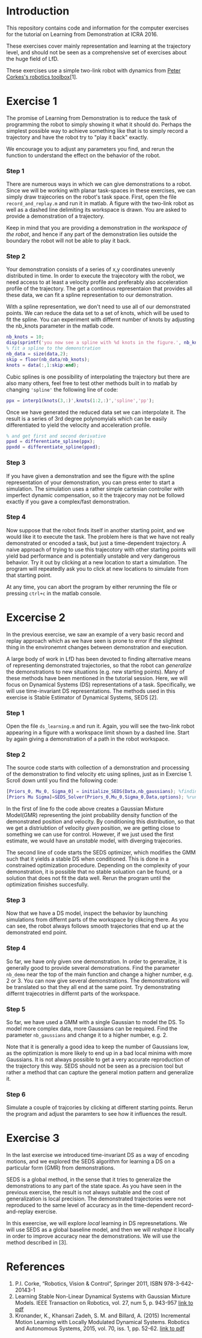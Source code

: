 # Introduction
This repository contains code and information for the computer exercises for the tutorial on Learning from Demonstration at ICRA 2016.

These exercises cover mainly representation and learning at the trajectory level, and should not be seen as a comprehensive set of exercises about the huge field of LfD.

These exercises use a simple two-link robot with dynamics from [Peter Corkes's robotics toolbox](http://petercorke.com/Robotics_Toolbox.html)[1]. 


# Exercise 1
The promise of Learning from Demonstration is to reduce the task of programming the robot to simply showing it what it should do. Perhaps the simplest possible way to achieve something like that is to simply record a trajectory and have the robot try to "play it back" exactly.

We encourage you to adjust any parameters you find, and rerun the function to understand the effect on the behavior of the robot. 

### Step 1
There are numerous ways in which we can give demonstrations to a robot. Since we will be working with planar task-spaces in these exercises, we can simply draw trajecories on the robot's task space. First, open the file `record_and_replay.m` and run it in matlab. A figure with the two-link robot as well as a dashed line delimiting its workspace is drawn. You are asked to provide a demonstration of a trajectory.

Keep in mind that you are providing a demonstration in *the workspace of the robot*, and hence if any part of the demonstration lies outside the boundary the robot will not be able to play it back. 

### Step 2
Your demonstration consists of a series of x,y coordinates unevenly distributed in time. In order to execute the trajecotory with the robot, we need access to at least a velocity profile and preferably also acceleration profile of the trajectory. The get a continous representaion that provides all these data, we can fit a spline representation to our demonstration.

With a spline representation, we don't need to use all of our demonstrated points. We can reduce the data set to a set of knots, which will be used to fit the spline. You can experiment with differnt number of knots by adjusting the nb_knots parameter in the matlab code. 

```matlab
nb_knots = 10;
disp(sprintf('you now see a spline with %d knots in the figure.', nb_knots));
% fit a spline to the demonstration
nb_data = size(data,2);
skip = floor(nb_data/nb_knots);
knots = data(:,1:skip:end);
```
Cubic splines is one possibility of interpolating the trajectory but there are also many others, feel free to test other methods built in to matlab by changing `'spline'` the following line of code:

```matlab
ppx = interp1(knots(3,:)',knots(1:2,:)','spline','pp');
```
Once we have generated the reduced data set we can interpolate it. The result is a series of 3rd degree polynomyials which can be easily differentiated to yield the velocity and acceleration profile. 

```matlab
% and get first and second derivative
ppxd = differentiate_spline(ppx);
ppxdd = differentiate_spline(ppxd);
```

### Step 3
If you have given a demonstration and see the figure with the spline representation of your demonstration, you can press enter to start a simulation. The simulation uses a rather simple cartesian controller with imperfect dynamic compensation, so it the trajecory may not be followd exactly if you gave a complex/fast demonstration.

### Step 4
Now suppose that the robot finds itself in another starting point, and we would like it to execute the task. The problem here is that we have not really demonstrated or encoded a task, but just a time-dependent trajectory. A naive approach of trying to use this trajecotory with other starting points will yield bad performance and is potentially unstable and very dangerous behavior. Try it out by clicking at a new location to start a simulation. The program will repeatedly ask you to click at new locations to simulate from that starting point.

At any time, you can abort the program by either rerunning the file or pressing `ctrl+c` in the matlab console.


# Excercise 2
In the previous exercise, we saw an example of a very basic record and replay approach which as we have seen is prone to error if the slightest thing in the environemnt changes between demonstration and execution.

A large body of work in LfD has been devoted to finding alternative means of representing demonstrated trajectories, so that the robot can *generalize* the demonstrations to new situations (e.g. new starting points). Many of these methods have been mentioned in the tutorial session. Here, we will focus on Dynamical Systems (DS) representations of a task. Specifically, we will use time-invariant DS representations. The methods used in this exercise is Stable Estimator of Dynamical Systems, SEDS [2].

### Step 1
Open the file `ds_learning.m` and run it. Again, you will see the two-link robot appearing in a figure with a workspace limit shown by a dashed line. Start by again giving a demonstration of a path in the robot workspace.

### Step 2
The source code starts with collection of a demonstration and processing of the demonstration to find velocity etc using splines, just as in Exercise 1. Scroll down until you find the following code:

```matlab
[Priors_0, Mu_0, Sigma_0] = initialize_SEDS(Data,nb_gaussians); %finding an initial guess for GMM's parameter
[Priors Mu Sigma]=SEDS_Solver(Priors_0,Mu_0,Sigma_0,Data,options); %running SEDS optimization solver
```
In the first of line fo the code above creates a Gaussian Mixture Model(GMR) representing the joint probability density function of the demonstrated position and velocity. By conditioning this distribution, so that we get a distriubtion of velocity *given* position, we are getting close to something we can use for control. However, if we just used the first estimate, we would have an *unstable* model, with diverging trajecories.

The second line of code starts the SEDS optimizer, which modifies the GMM such that it yields a stable DS when conditioned. This is done in a constrained optimization procedure. Depending on the complexity of your demonstration, it is possible that no stable soluation can be found, or a solution that does not fit the data well. Rerun the program until the optimization finishes succesfully. 

### Step 3
Now that we have a DS model, inspect the behavior by launching simulations from differnt parts of the workspace by clikcing there. As you can see, the robot always follows smooth trajectories that end up at the demonstrated end point.

### Step 4
So far, we have only given one demonstration. In order to generalize, it is generally good to provide several demonstrations. Find the parameter `nb_demo` near the top of the main function and change a higher number, e.g. 2 or 3. You can now give several demonstrations. The demonstrations will be translated so that they all end at the same point. Try demonstrating differnt trajecotries in differnt parts of the workspace. 

### Step 5
So far, we have used a GMM with a single Gaussian to model the DS. To model more complex data, more Gaussians can be required. Find the parameter `nb_gaussians` and change it to a higher number, e.g. 2.

Note that it is generally a good idea to keep the number of Gaussians low, as the optimization is more likely to end up in a bad local minima with more Gaussians. It is not always possible to get a very accurate reproduction of the trajectory this way. SEDS should not be seen as a precision tool but rather a method that can capture the general motion pattern and generalize it.

### Step 6
Simulate a couple of trajcories by clicking at different starting points. Rerun the program and adjust the paramters to see how it influences the result.

# Exercise 3
In the last exercise we introduced time-invariant DS as a way of encoding motions, and we explored the SEDS algorithm for learning a DS on a particular form (GMR) from demonstrations.

SEDS is a global method, in the sense that it tries to generalize the demonstrations to any part of the state space. As you have seen in the previous exercise, the result is not always suitable and the cost of generalization is local precision. The demonstrated trajectories were not reproduced to the same level of accuracy as in the time-dependent record-and-replay exercise.

In this exeercise, we will explore *local* learning in DS represnetations. We will use SEDS as a global baseline model, and then we will *reshape* it locally in order to improve accuracy near the demonstrations. We will use the method described in [3]. 

# References
1. P.I. Corke, “Robotics, Vision & Control”, Springer 2011, ISBN 978-3-642-20143-1
2. Learning Stable Non-Linear Dynamical Systems with Gaussian Mixture Models. IEEE Transaction on Robotics, vol. 27, num 5, p. 943-957 [link to pdf](http://lasa.epfl.ch/publications/uploadedFiles/Khansari_Billard_TRO2011.pdf)
3. Kronander, K., Khansari Zadeh, S. M. and Billard, A. (2015) Incremental Motion Learning with Locally Modulated Dynamical Systems. Robotics and Autonomous Systems, 2015, vol. 70, iss. 1, pp. 52-62. [link to pdf](http://lasa.epfl.ch/publications/uploadedFiles/LMDS_els.pdf)

